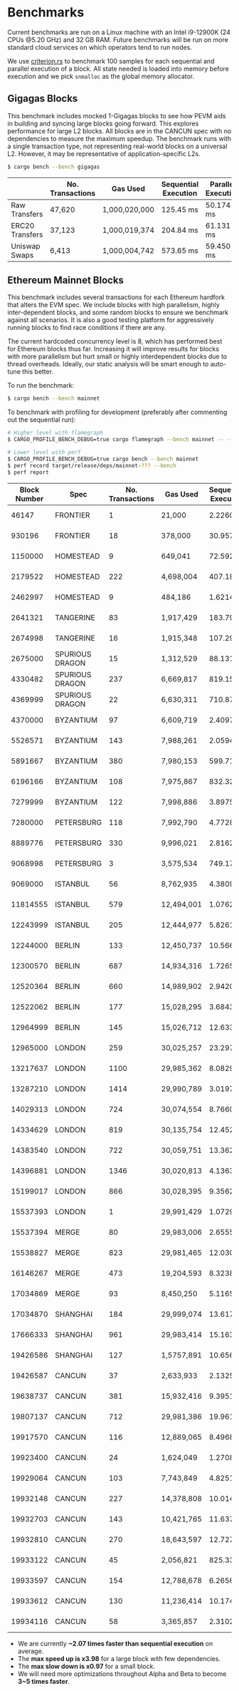# Benchmarks

Current benchmarks are run on a Linux machine with an Intel i9-12900K (24 CPUs @5.20 GHz) and 32 GB RAM. Future benchmarks will be run on more standard cloud services on which operators tend to run nodes.

We use [criterion.rs](https://github.com/bheisler/criterion.rs) to benchmark 100 samples for each sequential and parallel execution of a block. All state needed is loaded into memory before execution and we pick `snmalloc` as the global memory allocator.

## Gigagas Blocks

This benchmark includes mocked 1-Gigagas blocks to see how PEVM aids in building and syncing large blocks going forward. This explores performance for large L2 blocks. All blocks are in the CANCUN spec with no dependencies to measure the maximum speedup. The benchmark runs with a single transaction type, not representing real-world blocks on a universal L2. However, it may be representative of application-specific L2s.

```sh
$ cargo bench --bench gigagas
```

|                 | No. Transactions | Gas Used      | Sequential Execution | Parallel Execution | Speedup    |
| --------------- | ---------------- | ------------- | -------------------- | ------------------ | ---------- |
| Raw Transfers   | 47,620           | 1,000,020,000 | 125.45 ms            | 50.174 ms          | 🟢2.5      |
| ERC20 Transfers | 37,123           | 1,000,019,374 | 204.84 ms            | 61.131 ms          | 🟢3.35     |
| Uniswap Swaps   | 6,413            | 1,000,004,742 | 573.65 ms            | 59.450 ms          | 🟢**9.65** |

## Ethereum Mainnet Blocks

This benchmark includes several transactions for each Ethereum hardfork that alters the EVM spec. We include blocks with high parallelism, highly inter-dependent blocks, and some random blocks to ensure we benchmark against all scenarios. It is also a good testing platform for aggressively running blocks to find race conditions if there are any.

The current hardcoded concurrency level is 8, which has performed best for Ethereum blocks thus far. Increasing it will improve results for blocks with more parallelism but hurt small or highly interdependent blocks due to thread overheads. Ideally, our static analysis will be smart enough to auto-tune this better.

To run the benchmark:

```sh
$ cargo bench --bench mainnet
```

To benchmark with profiling for development (preferably after commenting out the sequential run):

```sh
# Higher level with flamegraph
$ CARGO_PROFILE_BENCH_DEBUG=true cargo flamegraph --bench mainnet -- --bench

# Lower level with perf
$ CARGO_PROFILE_BENCH_DEBUG=true cargo bench --bench mainnet
$ perf record target/release/deps/mainnet-??? --bench
$ perf report
```

| Block Number | Spec            | No. Transactions | Gas Used   | Sequential Execution | Parallel Execution | Speedup    |
| ------------ | --------------- | ---------------- | ---------- | -------------------- | ------------------ | ---------- |
| 46147        | FRONTIER        | 1                | 21,000     | 2.2260 µs            | 2.2468 µs          | ⚪1        |
| 930196       | FRONTIER        | 18               | 378,000    | 30.957 µs            | 31.479 µs          | ⚪1        |
| 1150000      | HOMESTEAD       | 9                | 649,041    | 72.592 µs            | 72.455 µs          | ⚪1        |
| 2179522      | HOMESTEAD       | 222              | 4,698,004  | 407.18 µs            | 420.16 µs          | 🔴0.97     |
| 2462997      | HOMESTEAD       | 9                | 484,186    | 1.6214 ms            | 1.5827 ms          | ⚪1        |
| 2641321      | TANGERINE       | 83               | 1,917,429  | 183.79 µs            | 189.93 µs          | 🔴0.97     |
| 2674998      | TANGERINE       | 16               | 1,915,348  | 107.29 µs            | 105.98 µs          | 🟢1.01     |
| 2675000      | SPURIOUS DRAGON | 15               | 1,312,529  | 88.131 µs            | 90.406 µs          | 🔴0.97     |
| 4330482      | SPURIOUS DRAGON | 237              | 6,669,817  | 819.15 µs            | 432.17 µs          | 🟢1.9      |
| 4369999      | SPURIOUS DRAGON | 22               | 6,630,311  | 710.87 µs            | 342.61 µs          | 🟢2.07     |
| 4370000      | BYZANTIUM       | 97               | 6,609,719  | 2.4097 ms            | 2.3546 ms          | 🟢1.02     |
| 5526571      | BYZANTIUM       | 143              | 7,988,261  | 2.0594 ms            | 852.68 µs          | 🟢2.42     |
| 5891667      | BYZANTIUM       | 380              | 7,980,153  | 599.71 µs            | 620.02 µs          | 🔴0.97     |
| 6196166      | BYZANTIUM       | 108              | 7,975,867  | 832.32 µs            | 682.60 µs          | 🟢1.22     |
| 7279999      | BYZANTIUM       | 122              | 7,998,886  | 3.8975 ms            | 1.0929 ms          | 🟢3.57     |
| 7280000      | PETERSBURG      | 118              | 7,992,790  | 4.7728 ms            | 2.3186 ms          | 🟢2.06     |
| 8889776      | PETERSBURG      | 330              | 9,996,021  | 2.8162 ms            | 933.01 µs          | 🟢3.02     |
| 9068998      | PETERSBURG      | 3                | 3,575,534  | 749.17 µs            | 759.55 µs          | ⚪1        |
| 9069000      | ISTANBUL        | 56               | 8,762,935  | 4.3809 ms            | 2.8906 ms          | 🟢1.52     |
| 11814555     | ISTANBUL        | 579              | 12,494,001 | 1.0762 ms            | 1.1118 ms          | 🔴0.97     |
| 12243999     | ISTANBUL        | 205              | 12,444,977 | 5.8261 ms            | 2.0561 ms          | 🟢2.83     |
| 12244000     | BERLIN          | 133              | 12,450,737 | 10.566 ms            | 7.7270 ms          | 🟢1.37     |
| 12300570     | BERLIN          | 687              | 14,934,316 | 1.7265 ms            | 1.7483 ms          | 🔴0.99     |
| 12520364     | BERLIN          | 660              | 14,989,902 | 2.9420 ms            | 2.9702 ms          | 🔴0.99     |
| 12522062     | BERLIN          | 177              | 15,028,295 | 3.6843 ms            | 1.6056 ms          | 🟢2.29     |
| 12964999     | BERLIN          | 145              | 15,026,712 | 12.633 ms            | 8.1555 ms          | 🟢1.55     |
| 12965000     | LONDON          | 259              | 30,025,257 | 23.297 ms            | 7.2681 ms          | 🟢3.21     |
| 13217637     | LONDON          | 1100             | 29,985,362 | 8.0829 ms            | 4.3908 ms          | 🟢1.84     |
| 13287210     | LONDON          | 1414             | 29,990,789 | 3.0197 ms            | 3.1216 ms          | 🔴0.97     |
| 14029313     | LONDON          | 724              | 30,074,554 | 8.7660 ms            | 2.2007 ms          | 🟢**3.98** |
| 14334629     | LONDON          | 819              | 30,135,754 | 12.452 ms            | 4.6379 ms          | 🟢2.68     |
| 14383540     | LONDON          | 722              | 30,059,751 | 13.362 ms            | 4.0974 ms          | 🟢3.26     |
| 14396881     | LONDON          | 1346             | 30,020,813 | 4.1363 ms            | 4.2489 ms          | 🔴0.97     |
| 15199017     | LONDON          | 866              | 30,028,395 | 9.3562 ms            | 3.2415 ms          | 🟢2.89     |
| 15537393     | LONDON          | 1                | 29,991,429 | 1.0729 ms            | 1.0745 ms          | ⚪1        |
| 15537394     | MERGE           | 80               | 29,983,006 | 2.6555 ms            | 1.6309 ms          | 🟢1.63     |
| 15538827     | MERGE           | 823              | 29,981,465 | 12.030 ms            | 4.6008 ms          | 🟢2.61     |
| 16146267     | MERGE           | 473              | 19,204,593 | 8.3238 ms            | 2.5624 ms          | 🟢3.25     |
| 17034869     | MERGE           | 93               | 8,450,250  | 5.1165 ms            | 2.0425 ms          | 🟢2.51     |
| 17034870     | SHANGHAI        | 184              | 29,999,074 | 13.617 ms            | 6.4913 ms          | 🟢2.1      |
| 17666333     | SHANGHAI        | 961              | 29,983,414 | 15.163 ms            | 6.8847 ms          | 🟢2.2      |
| 19426586     | SHANGHAI        | 127              | 1,5757,891 | 10.656 ms            | 5.7845 ms          | 🟢1.84     |
| 19426587     | CANCUN          | 37               | 2,633,933  | 2.1325 ms            | 1.1710 ms          | 🟢1.82     |
| 19638737     | CANCUN          | 381              | 15,932,416 | 9.3951 ms            | 5.2728 ms          | 🟢1.78     |
| 19807137     | CANCUN          | 712              | 29,981,386 | 19.961 ms            | 7.7429 ms          | 🟢2.58     |
| 19917570     | CANCUN          | 116              | 12,889,065 | 8.4968 ms            | 3.6774 ms          | 🟢2.31     |
| 19923400     | CANCUN          | 24               | 1,624,049  | 1.2708 ms            | 965.50 µs          | 🟢1.32     |
| 19929064     | CANCUN          | 103              | 7,743,849  | 4.8251 ms            | 2.4165 ms          | 🟢2        |
| 19932148     | CANCUN          | 227              | 14,378,808 | 10.014 ms            | 5.2008 ms          | 🟢1.93     |
| 19932703     | CANCUN          | 143              | 10,421,765 | 11.637 ms            | 6.6293 ms          | 🟢1.76     |
| 19932810     | CANCUN          | 270              | 18,643,597 | 12.727 ms            | 6.1031 ms          | 🟢2.09     |
| 19933122     | CANCUN          | 45               | 2,056,821  | 825.33 µs            | 508.11 µs          | 🟢1.62     |
| 19933597     | CANCUN          | 154              | 12,788,678 | 6.2656 ms            | 3.4522 ms          | 🟢1.81     |
| 19933612     | CANCUN          | 130              | 11,236,414 | 10.174 ms            | 2.9889 ms          | 🟢3.4      |
| 19934116     | CANCUN          | 58               | 3,365,857  | 2.3102 ms            | 1.3598 ms          | 🟢1.7      |

- We are currently **~2.07 times faster than sequential execution** on average.
- The **max speed up is x3.98** for a large block with few dependencies.
- The **max slow down is x0.97** for a small block.
- We will need more optimizations throughout Alpha and Beta to become **3~5 times faster**.
